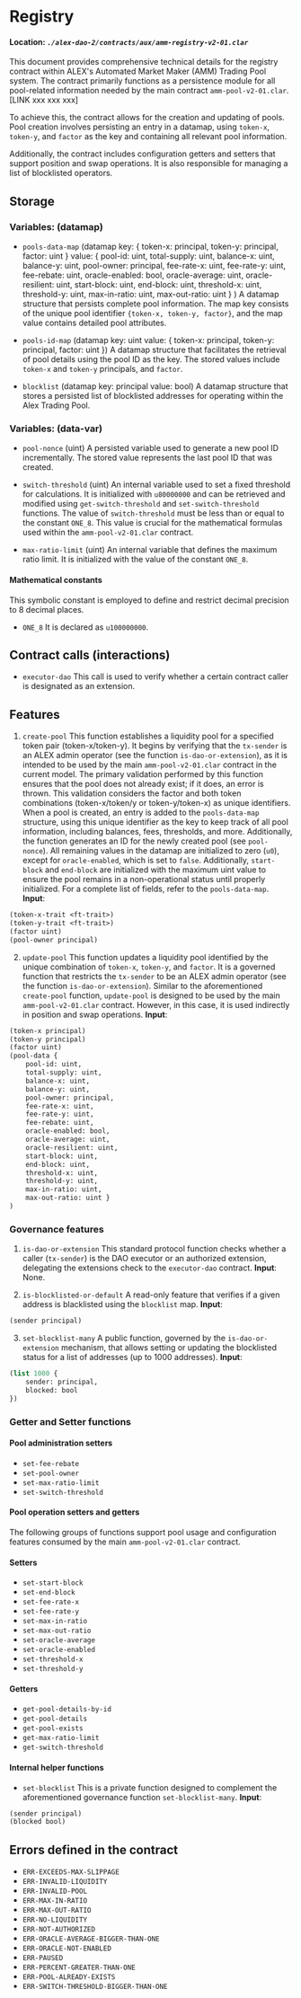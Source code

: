 # Registry

#### Location: _`./alex-dao-2/contracts/aux/amm-registry-v2-01.clar`_

This document provides comprehensive technical details for the registry contract within ALEX's Automated Market Maker (AMM) Trading Pool system. The contract primarily functions as a persistence module for all pool-related information needed by the main contract `amm-pool-v2-01.clar`. [LINK xxx xxx xxx]

To achieve this, the contract allows for the creation and updating of pools. Pool creation involves persisting an entry in a datamap, using `token-x`, `token-y`, and `factor` as the key and containing all relevant pool information.

Additionally, the contract includes configuration getters and setters that support position and swap operations. It is also responsible for managing a list of blocklisted operators.

## Storage

### Variables: (datamap)

* `pools-data-map` (datamap
                        key:
                        {
                            token-x: principal,
                            token-y: principal,
                            factor: uint
                        }
                        value:
                        {
                            pool-id: uint,
                            total-supply: uint,
                            balance-x: uint,
                            balance-y: uint,
                            pool-owner: principal,
                            fee-rate-x: uint,
                            fee-rate-y: uint,
                            fee-rebate: uint,
                            oracle-enabled: bool,
                            oracle-average: uint,
                            oracle-resilient: uint,
                            start-block: uint,
                            end-block: uint,
                            threshold-x: uint,
                            threshold-y: uint,
                            max-in-ratio: uint,
                            max-out-ratio: uint
                        }
                    )
A datamap structure that persists complete pool information. The map key consists of the unique pool identifier `{token-x, token-y, factor}`, and the map value contains detailed pool attributes.

* `pools-id-map` (datamap key: uint value: { token-x: principal, token-y: principal, factor: uint })
A datamap structure that facilitates the retrieval of pool details using the pool ID as the key. The stored values include `token-x` and `token-y` principals, and `factor`.

* `blocklist` (datamap key: principal value: bool)
  A datamap structure that stores a persisted list of blocklisted addresses for operating within the Alex Trading Pool.
 
### Variables: (data-var)

* `pool-nonce` (uint)
A persisted variable used to generate a new pool ID incrementally. The stored value represents the last pool ID that was created.

* `switch-threshold` (uint)
An internal variable used to set a fixed threshold for calculations. It is initialized with `u80000000` and can be retrieved and modified using `get-switch-threshold` and `set-switch-threshold` functions. The value of `switch-threshold` must be less than or equal to the constant `ONE_8`. This value is crucial for the mathematical formulas used within the `amm-pool-v2-01.clar` contract.

* `max-ratio-limit` (uint)
An internal variable that defines the maximum ratio limit. It is initialized with the value of the constant `ONE_8`.

#### Mathematical constants

This symbolic constant is employed to define and restrict decimal precision to 8 decimal places.

* `ONE_8` It is declared as `u100000000`.

## Contract calls (interactions)

* `executor-dao` This call is used to verify whether a certain contract caller is designated as an extension.

## Features

1. `create-pool` This function establishes a liquidity pool for a specified token pair (token-x/token-y). It begins by verifying that the `tx-sender` is an ALEX admin operator (see the function `is-dao-or-extension`), as it is intended to be used by the main `amm-pool-v2-01.clar` contract in the current model.
The primary validation performed by this function ensures that the pool does not already exist; if it does, an error is thrown. This validation considers the factor and both token combinations (token-x/token/y or token-y/token-x) as unique identifiers. When a pool is created, an entry is added to the `pools-data-map` structure, using this unique identifier as the key to keep track of all pool information, including balances, fees, thresholds, and more. Additionally, the function generates an ID for the newly created pool (see `pool-nonce`).
All remaining values in the datamap are initialized to zero (`u0`), except for `oracle-enabled`, which is set to `false`. Additionally, `start-block` and `end-block` are initialized with the maximum uint value to ensure the pool remains in a non-operational status until properly initialized. For a complete list of fields, refer to the `pools-data-map`.
**Input**:
```lisp
(token-x-trait <ft-trait>)
(token-y-trait <ft-trait>)
(factor uint)
(pool-owner principal)
```

2. `update-pool` This function updates a liquidity pool identified by the unique combination of `token-x`, `token-y`, and `factor`. It is a governed function that restricts the `tx-sender` to be an ALEX admin operator (see the function `is-dao-or-extension`).
Similar to the aforementioned `create-pool` function, `update-pool` is designed to be used by the main `amm-pool-v2-01.clar` contract. However, in this case, it is used indirectly in position and swap operations.
**Input**:
```lisp
(token-x principal)
(token-y principal)
(factor uint)
(pool-data {
    pool-id: uint,
    total-supply: uint,
    balance-x: uint,
    balance-y: uint,
    pool-owner: principal,
    fee-rate-x: uint,
    fee-rate-y: uint,
    fee-rebate: uint,
    oracle-enabled: bool,
    oracle-average: uint,
    oracle-resilient: uint,
    start-block: uint,
    end-block: uint,
    threshold-x: uint,
    threshold-y: uint,
    max-in-ratio: uint,
    max-out-ratio: uint }
)
```

### Governance features

1. `is-dao-or-extension` This standard protocol function checks whether a caller (`tx-sender`) is the DAO executor or an authorized extension, delegating the extensions check to the `executor-dao` contract.
**Input**:
None.

2. `is-blocklisted-or-default` A read-only feature that verifies if a given address is blacklisted using the `blocklist` map.
**Input**:
```lisp
(sender principal)
```

3. `set-blocklist-many` A public function, governed by the `is-dao-or-extension` mechanism, that allows setting or updating the blocklisted status for a list of addresses (up to 1000 addresses).
**Input**:
```lisp
(list 1000 {
    sender: principal,
    blocked: bool
})
```

### Getter and Setter functions

#### Pool administration setters

* `set-fee-rebate`
* `set-pool-owner`
* `set-max-ratio-limit`
* `set-switch-threshold`

#### Pool operation setters and getters
The following groups of functions support pool usage and configuration features consumed by the main `amm-pool-v2-01.clar` contract.

#### Setters

* `set-start-block`
* `set-end-block`
* `set-fee-rate-x`
* `set-fee-rate-y`
* `set-max-in-ratio`
* `set-max-out-ratio`
* `set-oracle-average`
* `set-oracle-enabled`
* `set-threshold-x`
* `set-threshold-y`

#### Getters

* `get-pool-details-by-id`
* `get-pool-details`
* `get-pool-exists`
* `get-max-ratio-limit`
* `get-switch-threshold`

#### Internal helper functions

* `set-blocklist` This is a private function designed to complement the aforementioned governance function `set-blocklist-many`.
**Input**:
```lisp
(sender principal)
(blocked bool)
```

## Errors defined in the contract
* `ERR-EXCEEDS-MAX-SLIPPAGE`
* `ERR-INVALID-LIQUIDITY`
* `ERR-INVALID-POOL`
* `ERR-MAX-IN-RATIO`
* `ERR-MAX-OUT-RATIO`
* `ERR-NO-LIQUIDITY`
* `ERR-NOT-AUTHORIZED`
* `ERR-ORACLE-AVERAGE-BIGGER-THAN-ONE`
* `ERR-ORACLE-NOT-ENABLED`
* `ERR-PAUSED`
* `ERR-PERCENT-GREATER-THAN-ONE`
* `ERR-POOL-ALREADY-EXISTS`
* `ERR-SWITCH-THRESHOLD-BIGGER-THAN-ONE`
